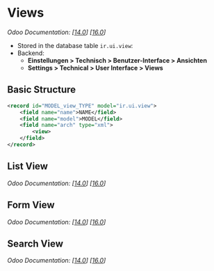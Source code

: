 # Views
*Odoo Documentation:
  [[14.0](https://www.odoo.com/documentation/14.0/developer/reference/addons/views.html)]
  [[16.0](https://www.odoo.com/documentation/16.0/developer/reference/backend/views.html)]*

- Stored in the database table `ir.ui.view`:
- Backend:
    - **Einstellungen > Technisch > Benutzer-Interface > Ansichten**
    - **Settings > Technical > User Interface > Views**

## Basic Structure
```xml
<record id="MODEL_view_TYPE" model="ir.ui.view">
    <field name="name">NAME</field>
    <field name="model">MODEL</field>
    <field name="arch" type="xml">
        <view>
    </field>
</record>
```

## List View
*Odoo Documentation:
  [[14.0](https://www.odoo.com/documentation/14.0/developer/reference/addons/views.html#list)]
  [[16.0](https://www.odoo.com/documentation/16.0/developer/reference/backend/views.html#list)]*

## Form View
*Odoo Documentation:
  [[14.0](https://www.odoo.com/documentation/14.0/developer/reference/addons/views.html)]
  [[16.0](https://www.odoo.com/documentation/16.0/developer/reference/backend/views.html)]*

## Search View
*Odoo Documentation:
  [[14.0](https://www.odoo.com/documentation/14.0/developer/reference/addons/views.html)]
  [[16.0](https://www.odoo.com/documentation/16.0/developer/reference/backend/views.html)]*

